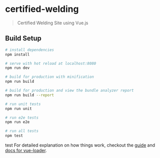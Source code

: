 # certified-welding

> Certified Welding Site using Vue.js

## Build Setup

``` bash
# install dependencies
npm install

# serve with hot reload at localhost:8080
npm run dev

# build for production with minification
npm run build

# build for production and view the bundle analyzer report
npm run build --report

# run unit tests
npm run unit

# run e2e tests
npm run e2e

# run all tests
npm test
```


test
For detailed explanation on how things work, checkout the [guide](http://vuejs-templates.github.io/webpack/) and [docs for vue-loader](http://vuejs.github.io/vue-loader).
